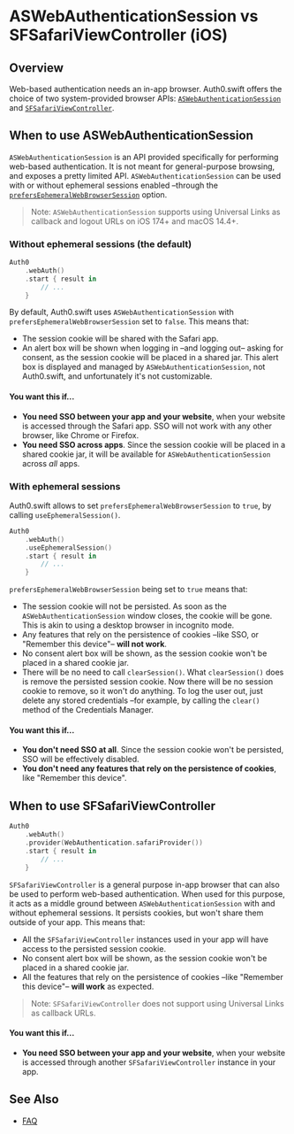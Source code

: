 # ASWebAuthenticationSession vs SFSafariViewController (iOS)

## Overview

Web-based authentication needs an in-app browser. Auth0.swift offers the choice of two system-provided browser APIs: [`ASWebAuthenticationSession`](https://developer.apple.com/documentation/authenticationservices/aswebauthenticationsession) and [`SFSafariViewController`](https://developer.apple.com/documentation/safariservices/sfsafariviewcontroller).

## When to use ASWebAuthenticationSession

`ASWebAuthenticationSession` is an API provided specifically for performing web-based authentication. It is not meant for general-purpose browsing, and exposes a pretty limited API. `ASWebAuthenticationSession` can be used with or without ephemeral sessions enabled –through the [`prefersEphemeralWebBrowserSession`](https://developer.apple.com/documentation/authenticationservices/aswebauthenticationsession/3237231-prefersephemeralwebbrowsersessio) option.

> Note: `ASWebAuthenticationSession` supports using Universal Links as callback and logout URLs on iOS 174+ and macOS 14.4+.

### Without ephemeral sessions (the default)

```swift
Auth0
    .webAuth()
    .start { result in
        // ...
    }
```

By default, Auth0.swift uses `ASWebAuthenticationSession` with `prefersEphemeralWebBrowserSession` set to `false`. This means that:

- The session cookie will be shared with the Safari app.
- An alert box will be shown when logging in –and logging out– asking for consent, as the session cookie will be placed in a shared jar. This alert box is displayed and managed by `ASWebAuthenticationSession`, not Auth0.swift, and unfortunately it's not customizable.

#### You want this if...

- **You need SSO between your app and your website**, when your website is accessed through the Safari app. SSO will not work with any other browser, like Chrome or Firefox.
- **You need SSO across apps**. Since the session cookie will be placed in a shared cookie jar, it will be available for `ASWebAuthenticationSession` across *all* apps.

### With ephemeral sessions

Auth0.swift allows to set `prefersEphemeralWebBrowserSession` to `true`, by calling `useEphemeralSession()`.

```swift
Auth0
    .webAuth()
    .useEphemeralSession()
    .start { result in
        // ...
    }
```

`prefersEphemeralWebBrowserSession` being set to `true` means that:

- The session cookie will not be persisted. As soon as the `ASWebAuthenticationSession` window closes, the cookie will be gone. This is akin to using a desktop browser in incognito mode.
- Any features that rely on the persistence of cookies –like SSO, or "Remember this device"– **will not work**.
- No consent alert box will be shown, as the session cookie won't be placed in a shared cookie jar.
- There will be no need to call `clearSession()`. What `clearSession()` does is remove the persisted session cookie. Now there will be no session cookie to remove, so it won't do anything. To log the user out, just delete any stored credentials –for example, by calling the `clear()` method of the Credentials Manager.

#### You want this if...

- **You don't need SSO at all**. Since the session cookie won't be persisted, SSO will be effectively disabled.
- **You don't need any features that rely on the persistence of cookies**, like "Remember this device".

## When to use SFSafariViewController

```swift
Auth0
    .webAuth()
    .provider(WebAuthentication.safariProvider())
    .start { result in
        // ...
    }
```

`SFSafariViewController` is a general purpose in-app browser that can also be used to perform web-based authentication. When used for this purpose, it acts as a middle ground between `ASWebAuthenticationSession` with and without ephemeral sessions. It persists cookies, but won't share them outside of your app. This means that:

- All the `SFSafariViewController` instances used in your app will have access to the persisted session cookie.
- No consent alert box will be shown, as the session cookie won't be placed in a shared cookie jar.
- All the features that rely on the persistence of cookies –like "Remember this device"– **will work** as expected.

> Note: `SFSafariViewController` does not support using Universal Links as callback URLs.

#### You want this if...

- **You need SSO between your app and your website**, when your website is accessed through another `SFSafariViewController` instance in your app.

## See Also

- [FAQ](https://github.com/auth0/Auth0.swift/blob/master/FAQ.md)

